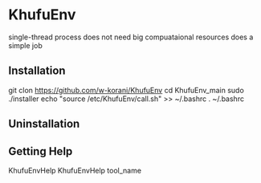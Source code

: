 # KhufuEnv

single-thread process
does not need big compuataional resources
does a simple job

## Installation
git clon https://github.com/w-korani/KhufuEnv
cd KhufuEnv_main
sudo ./installer
echo "source /etc/KhufuEnv/call.sh"  >>  ~/.bashrc
. ~/.bashrc

## Uninstallation


## Getting Help
KhufuEnvHelp
KhufuEnvHelp tool_name

